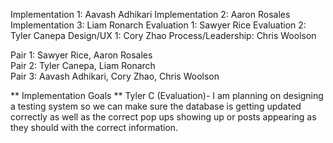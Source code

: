 Implementation 1: Aavash Adhikari
Implementation 2: Aaron Rosales
Implementation 3: Liam Ronarch
Evaluation 1: Sawyer Rice
Evaluation 2: Tyler Canepa
Design/UX 1: Cory Zhao
Process/Leadership: Chris Woolson


Pair 1: Sawyer Rice, Aaron Rosales <br>
Pair 2: Tyler Canepa, Liam Ronarch <br>
Pair 3: Aavash Adhikari, Cory Zhao, Chris Woolson <be>

** Implementation Goals **
Tyler C (Evaluation)- I am planning on designing a testing system so we can make sure the database is getting updated correctly as well as the correct pop ups showing up or posts appearing as they should with the correct information. 

